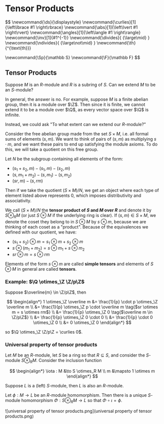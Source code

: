 # Tensor Products

$$
\newcommand{\ds}{\displaystyle}
\newcommand{\curlies}[1]{\left\lbrace #1 \right\rbrace}
\newcommand{\abs}[1]{\left\lvert #1 \right\rvert}
\newcommand{\angles}[1]{\left\langle #1 \right\rangle}
\newcommand{\inv}[1]{#1^{-1}}
\newcommand{\divides}{ {\large\mid} }
\newcommand{\ndivides}{ {\large\not\mid} }
\newcommand{\th}{^{\text{th}}}

\newcommand{\Sp}{\mathbb S}
\newcommand{\F}{\mathbb F}
$$

## Tensor Products

Suppose $M$ is an $R$-module and $R$ is a subring of $S$. Can we extend $M$ to be an $S$-module?

In general, the answer is no. For example, suppose $M$ is a finite abelian group, then it is a module over $\Z$. Then since it is finite, we cannot extend it to be a module over $\Q$, as every vector space over $\Q$ is infinite.

Instead, we could ask "To what extent can we extend our $R$-module?"

Consider the free abelian group made from the set $S \times M$, i.e. all formal sums of elements $(s, m)$. We want to think of pairs of $(s, m)$ as multiplying $s \cdot m$, and we want these pairs to end up satisfying the module axioms. To do this, we will take a quotient on this free group.

Let $N$ be the subgroup containing all elements of the form:

- $(s_1 + s_2, m) - (s_1, m) - (s_2, m)$
- $(s, m_1 + m_2) - (s, m_1) - (s, m_2)$
- $(sr, m) - (s, rm)$

Then if we take the quotient $(S \times M) / N$, we get an object where each type of element listed above represents $0$, which imposes distributivity and associativity.

We call $(S \times M) / N$ the **tensor product of $S$ and $M$ over $R$** and denote it by $S \otimes_R M$ (or just $S \otimes M$ if the underlying ring is clear). If $(s, m) \in S \times M$, we denote the coset they belong to in $S \otimes M$ by $s \otimes m$, because we are thinking of each coset as a "product". Because of the equivalences we defined with our quotient, we have:

- $(s_1 + s_2) \otimes m = s_1 \otimes m + s_2 \otimes m$
- $s \otimes (m_1 + m_2) = s \otimes m_1 + s \otimes m_2$
- $sr \otimes m = s \otimes rm$

Elements of the form $s \otimes m$ are called **simple tensors** and elements of $S \otimes M$ in general are called **tensors**.

### Example: $\Q \otimes_\Z \Z/p\Z$

Suppose $\overline{m} \in \Z/p\Z$, then

$$
\begin{align*}
1 \otimes_\Z \overline m &= \frac{1}{p} \cdot p \otimes_\Z \overline m \\
&= \frac{1}{p} \otimes_\Z p \cdot \overline m \tag{$sr \otimes m = s \otimes rm$} \\
&= \frac{1}{p} \otimes_\Z 0 \tag{$\overline m \in \Z/p\Z$} \\
&= \frac{1}{p} \otimes_\Z 0 \cdot 0 \\
&= \frac{1}{p} \cdot 0 \otimes_\Z 0 \\
&= 0 \otimes_\Z 0
\end{align*}
$$

so $\Q \otimes_\Z \Z/p\Z = \curlies 0$.

### Universal property of tensor products

Let $M$ be an $R$-module, let $S$ be a ring so that $R \subseteq S$, and consider the $S$-module $S \otimes_R M$. Consider the inclusion function

$$
\begin{align*}
\iota : M &\to S \otimes_R M \\
m &\mapsto 1 \otimes m
\end{align*}
$$

Suppose $L$ is a (left) $S$-module, then $L$ is also an $R$-module.

Let $\phi : M \to L$ be an $R$-module homomorphism. Then there is a unique $S$-module homomorphism $\Phi : S \otimes_R M \to L$ so that $\Phi \circ \iota = \phi$.

![universal property of tensor products.png](universal property of tensor products.png)